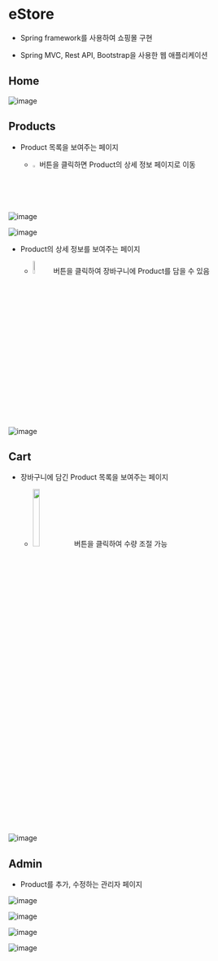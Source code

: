# eStore

- Spring framework를 사용하여 쇼핑몰 구현

- Spring MVC, Rest API, Bootstrap을 사용한 웹 애플리케이션

  

## Home

![image](https://user-images.githubusercontent.com/56067179/104452748-c754e200-55e6-11eb-9543-8480c8815acf.png)



## Products

- Product 목록을 보여주는 페이지

  - <img src = "https://user-images.githubusercontent.com/56067179/104453103-42b69380-55e7-11eb-91a0-7ae8b8def0de.png" width="2%"> 버튼을 클릭하면 Product의 상세 정보 페이지로 이동

  
![image](https://user-images.githubusercontent.com/56067179/104452775-ccb22c80-55e6-11eb-998f-6341014c93c5.png)



![image](https://user-images.githubusercontent.com/56067179/104452789-d471d100-55e6-11eb-9a60-783ffc88e11f.png)



- Product의 상세 정보를 보여주는 페이지

  -  <img src = "https://user-images.githubusercontent.com/56067179/104453114-46e2b100-55e7-11eb-9b5f-506f7839bf12.png" width="8%"> 버튼을 클릭하여 장바구니에  Product를 담을 수 있음

  

![image](https://user-images.githubusercontent.com/56067179/104452804-da67b200-55e6-11eb-9d38-c321a93b5949.png)



## Cart

- 장바구니에 담긴 Product 목록을 보여주는 페이지

  - <img src = "https://user-images.githubusercontent.com/56067179/104453126-4b0ece80-55e7-11eb-9ca6-35cef6adab8c.png" width="17%"> 버튼을 클릭하여 수량 조절 가능

  

![image](https://user-images.githubusercontent.com/56067179/104454085-adb49a00-55e8-11eb-88db-93c40b6ee582.png)



## Admin

- Product를 추가, 수정하는 관리자 페이지



![image](https://user-images.githubusercontent.com/56067179/104452818-dfc4fc80-55e6-11eb-9787-a4701d27cec5.png)



![image](https://user-images.githubusercontent.com/56067179/104452832-e489b080-55e6-11eb-991d-ecc3c196e3e9.png)



![image](https://user-images.githubusercontent.com/56067179/104452844-e8b5ce00-55e6-11eb-93da-336b942e7354.png)



![image](https://user-images.githubusercontent.com/56067179/104452861-ee131880-55e6-11eb-824f-b6c2deac9b60.png)

